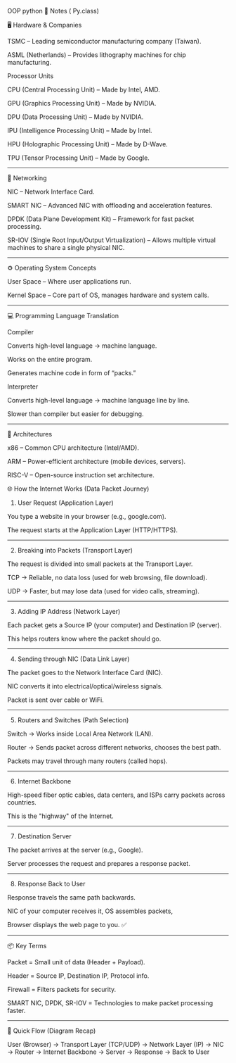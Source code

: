 OOP python 
📒 Notes ( Py.class)

🖥️ Hardware & Companies

TSMC – Leading semiconductor manufacturing company (Taiwan).

ASML (Netherlands) – Provides lithography machines for chip manufacturing.


Processor Units

CPU (Central Processing Unit) – Made by Intel, AMD.

GPU (Graphics Processing Unit) – Made by NVIDIA.

DPU (Data Processing Unit) – Made by NVIDIA.

IPU (Intelligence Processing Unit) – Made by Intel.

HPU (Holographic Processing Unit) – Made by D-Wave.

TPU (Tensor Processing Unit) – Made by Google.



---

📡 Networking

NIC – Network Interface Card.

SMART NIC – Advanced NIC with offloading and acceleration features.

DPDK (Data Plane Development Kit) – Framework for fast packet processing.

SR-IOV (Single Root Input/Output Virtualization) – Allows multiple virtual machines to share a single physical NIC.



---

⚙️ Operating System Concepts

User Space – Where user applications run.

Kernel Space – Core part of OS, manages hardware and system calls.



---

💻 Programming Language Translation

Compiler

Converts high-level language → machine language.

Works on the entire program.

Generates machine code in form of “packs.”


Interpreter

Converts high-level language → machine language line by line.

Slower than compiler but easier for debugging.




---

🔢 Architectures

x86 – Common CPU architecture (Intel/AMD).

ARM – Power-efficient architecture (mobile devices, servers).

RISC-V – Open-source instruction set architecture.


🌐 How the Internet Works (Data Packet Journey)

1. User Request (Application Layer)

You type a website in your browser (e.g., google.com).

The request starts at the Application Layer (HTTP/HTTPS).



---

2. Breaking into Packets (Transport Layer)

The request is divided into small packets at the Transport Layer.

TCP → Reliable, no data loss (used for web browsing, file download).

UDP → Faster, but may lose data (used for video calls, streaming).



---

3. Adding IP Address (Network Layer)

Each packet gets a Source IP (your computer) and Destination IP (server).

This helps routers know where the packet should go.



---

4. Sending through NIC (Data Link Layer)

The packet goes to the Network Interface Card (NIC).

NIC converts it into electrical/optical/wireless signals.

Packet is sent over cable or WiFi.



---

5. Routers and Switches (Path Selection)

Switch → Works inside Local Area Network (LAN).

Router → Sends packet across different networks, chooses the best path.

Packets may travel through many routers (called hops).



---

6. Internet Backbone

High-speed fiber optic cables, data centers, and ISPs carry packets across countries.

This is the "highway" of the Internet.



---

7. Destination Server

The packet arrives at the server (e.g., Google).

Server processes the request and prepares a response packet.



---

8. Response Back to User

Response travels the same path backwards.

NIC of your computer receives it, OS assembles packets,

Browser displays the web page to you. ✅



---

📦 Key Terms

Packet = Small unit of data (Header + Payload).

Header = Source IP, Destination IP, Protocol info.

Firewall = Filters packets for security.

SMART NIC, DPDK, SR-IOV = Technologies to make packet processing faster.



---

🔁 Quick Flow (Diagram Recap)

User (Browser) → Transport Layer (TCP/UDP) → Network Layer (IP) → NIC → Router → Internet Backbone → Server → Response → Back to User
